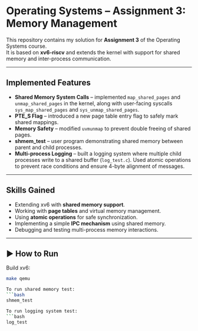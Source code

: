 # Operating Systems – Assignment 3: Memory Management

This repository contains my solution for **Assignment 3** of the Operating Systems course.  
It is based on **xv6-riscv** and extends the kernel with support for shared memory and inter-process communication.

---

## Implemented Features
- **Shared Memory System Calls** – implemented `map_shared_pages` and `unmap_shared_pages` in the kernel, along with user-facing syscalls `sys_map_shared_pages` and `sys_unmap_shared_pages`.  
- **PTE_S Flag** – introduced a new page table entry flag to safely mark shared mappings.  
- **Memory Safety** – modified `uvmunmap` to prevent double freeing of shared pages.  
- **shmem_test** – user program demonstrating shared memory between parent and child processes.  
- **Multi-process Logging** – built a logging system where multiple child processes write to a shared buffer (`log_test.c`). Used atomic operations to prevent race conditions and ensure 4-byte alignment of messages.  

---

## Skills Gained
- Extending xv6 with **shared memory support**.  
- Working with **page tables** and virtual memory management.  
- Using **atomic operations** for safe synchronization.  
- Implementing a simple **IPC mechanism** using shared memory.  
- Debugging and testing multi-process memory interactions.  

---

## ▶️ How to Run
Build xv6:
```bash
make qemu

To run shared memory test:
```bash
shmem_test

To run logging system test:
```bash
log_test
